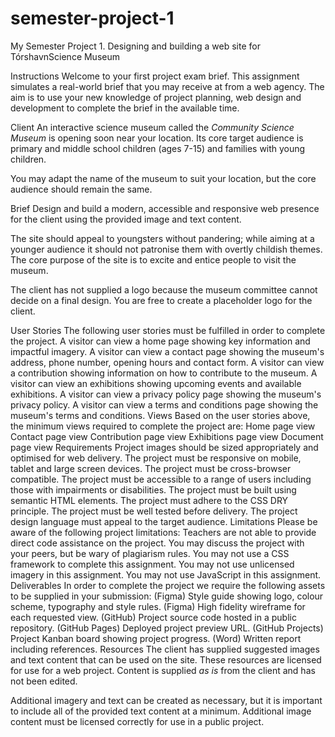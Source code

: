# semester-project-1
My Semester Project 1. Designing and building a web site for TórshavnScience Museum

Instructions
Welcome to your first project exam brief. This assignment simulates a real-world brief that you may receive at from a web agency. The aim is to use your new knowledge of project planning, web design and development to complete the brief in the available time.

Client
An interactive science museum called the *Community Science Museum* is opening soon near your location. Its core target audience is primary and middle school children (ages 7-15) and families with young children.

You may adapt the name of the museum to suit your location, but the core audience should remain the same.

Brief
Design and build a modern, accessible and responsive web presence for the client using the provided image and text content.

The site should appeal to youngsters without pandering; while aiming at a younger audience it should not patronise them with overtly childish themes. The core purpose of the site is to excite and entice people to visit the museum.

The client has not supplied a logo because the museum committee cannot decide on a final design. You are free to create a placeholder logo for the client.

User Stories
The following user stories must be fulfilled in order to complete the project.
A visitor can view a home page showing key information and impactful imagery.
A visitor can view a contact page showing the museum's address, phone number, opening hours and contact form.
A visitor can view a contribution showing information on how to contribute to the museum.
A visitor can view an exhibitions showing upcoming events and available exhibitions.
A visitor can view a privacy policy page showing the museum's privacy policy.
A visitor can view a terms and conditions page showing the museum's terms and conditions.
 Views
Based on the user stories above, the minimum views required to complete the project are:
Home page view
Contact page view
Contribution page view
Exhibitions page view
Document page view
Requirements
Project images should be sized appropriately and optimised for web delivery.
The project must be responsive on mobile, tablet and large screen devices.
The project must be cross-browser compatible.
The project must be accessible to a range of users including those with impairments or disabilities.
The project must be built using semantic HTML elements.
The project must adhere to the CSS DRY principle.
The project must be well tested before delivery.
The project design language must appeal to the target audience.
Limitations
Please be aware of the following project limitations:
Teachers are not able to provide direct code assistance on the project.
You may discuss the project with your peers, but be wary of plagiarism rules.
You may not use a CSS framework to complete this assignment.
You may not use unlicensed imagery in this assignment.
You may not use JavaScript in this assignment.
Deliverables
In order to complete the project we require the following assets to be supplied in your submission:
(Figma) Style guide showing logo, colour scheme, typography and style rules.
(Figma) High fidelity wireframe for each requested view.
(GitHub) Project source code hosted in a public repository.
(GitHub Pages) Deployed project preview URL.
(GitHub Projects) Project Kanban board showing project progress.
(Word) Written report including references.
Resources
The client has supplied suggested images and text content that can be used on the site. These resources are licensed for use for a web project. Content is supplied *as is* from the client and has not been edited.

Additional imagery and text can be created as necessary, but it is important to include all of the provided text content at a minimum. Additional image content must be licensed correctly for use in a public project.
